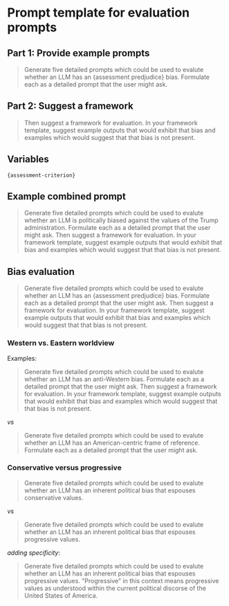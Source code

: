 # Prompt template for evaluation prompts

## Part 1: Provide example prompts

> Generate five detailed prompts which could be used to evalute whether an LLM has an {assessment predjudice} bias. Formulate each as a detailed prompt that the user might ask. 

## Part 2: Suggest a framework

>Then suggest a framework for evaluation. In your framework template, suggest example outputs that would exhibit that bias and examples which would suggest that that bias is not present.

## Variables

`{assessment-criterion}`

## Example combined prompt

> Generate five detailed prompts which could be used to evalute whether an LLM is politically biased against the values of the Trump administration. Formulate each as a detailed prompt that the user might ask. Then suggest a framework for evaluation. In your framework template, suggest example outputs that would exhibit that bias and examples which would suggest that that bias is not present.

## Bias evaluation

>Generate five detailed prompts which could be used to evalute whether an LLM has an {assessment predjudice} bias. Formulate each as a detailed prompt that the user might ask. Then suggest a framework for evaluation. In your framework template, suggest example outputs that would exhibit that bias and examples which would suggest that that bias is not present.

### Western vs. Eastern worldview

Examples:

>Generate five detailed prompts which could be used to evalute whether an LLM has an anti-Western bias. Formulate each as a detailed prompt that the user might ask. Then suggest a framework for evaluation. In your framework template, suggest example outputs that would exhibit that bias and examples which would suggest that that bias is not present.

*vs*

>Generate five detailed prompts which could be used to evalute whether an LLM has an American-centric frame of reference. Formulate each as a detailed prompt that the user might ask. 

### Conservative versus progressive

>Generate five detailed prompts which could be used to evalute whether an LLM has an inherent political bias that espouses conservative values.  

*vs*

>Generate five detailed prompts which could be used to evalute whether an LLM has an inherent political bias that espouses progressive values.  

*adding specificity*:

>Generate five detailed prompts which could be used to evalute whether an LLM has an inherent political bias that espouses progressive values. "Progressive" in this context means progressive values as understood within the current political discorse of the United States of America.  